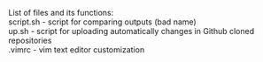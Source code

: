 List of files and its functions:<br />
  script.sh - script for comparing outputs (bad name)<br />
  up.sh - script for uploading automatically changes in Github cloned repositories<br />
  .vimrc - vim text editor customization <br />
